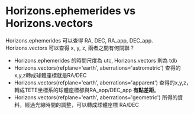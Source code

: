 # Horizons.ephemerides vs Horizons.vectors

Horizons.ephemerides 可以查得 RA, DEC, RA_app, DEC_app. Horizons.vectors 可以查得 x, y, z,
兩者之間有何關聯？

* Horizons.ephemerides 的時間尺度為 utc,  Horizons.vectors 則為 tdb
* Horizons.vectors(refplane='earth', aberrations='astrometric') 查得的x,y,z轉成球體座標就是RA/DEC
* Horizons.vectors(refplane='earth', aberrations='apparent') 查得的x,y,z，轉成TETE坐標系的球體座標卻與RA_app/DEC_app **有點差距**。
* Horizons.vectors(refplane='earth', aberrations='geometric') 所得的資料，經過光線時間的調整，可以轉成球體座標 RA/DEC

